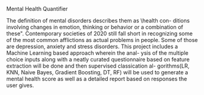 Mental Health Quantifier

The definition of mental disorders describes them as \health con-
ditions involving changes in emotion, thinking or behavior or a combination
of these". Contemporary societies of 2020 still fall short in recognizing some
of the most common afflictions as actual problems in people. Some of those
are depression, anxiety and stress disorders.
This project includes a Machine Learning based approach wherein the anal-
ysis of the multiple choice inputs along with a neatly curated questionnaire
based on feature extraction will be done and then supervised classication al-
gorithms(LR, KNN, Naive Bayes, Gradient Boosting, DT, RF) will be used to generate a mental health score as well as a detailed
report based on responses the user gives.
